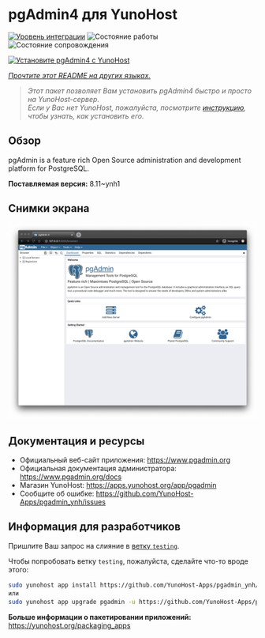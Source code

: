 <!--
Важно: этот README был автоматически сгенерирован <https://github.com/YunoHost/apps/tree/master/tools/readme_generator>
Он НЕ ДОЛЖЕН редактироваться вручную.
-->

# pgAdmin4 для YunoHost

[![Уровень интеграции](https://dash.yunohost.org/integration/pgadmin.svg)](https://ci-apps.yunohost.org/ci/apps/pgadmin/) ![Состояние работы](https://ci-apps.yunohost.org/ci/badges/pgadmin.status.svg) ![Состояние сопровождения](https://ci-apps.yunohost.org/ci/badges/pgadmin.maintain.svg)

[![Установите pgAdmin4 с YunoHost](https://install-app.yunohost.org/install-with-yunohost.svg)](https://install-app.yunohost.org/?app=pgadmin)

*[Прочтите этот README на других языках.](./ALL_README.md)*

> *Этот пакет позволяет Вам установить pgAdmin4 быстро и просто на YunoHost-сервер.*  
> *Если у Вас нет YunoHost, пожалуйста, посмотрите [инструкцию](https://yunohost.org/install), чтобы узнать, как установить его.*

## Обзор

pgAdmin is a feature rich Open Source administration and development platform for PostgreSQL.


**Поставляемая версия:** 8.11~ynh1

## Снимки экрана

![Снимок экрана pgAdmin4](./doc/screenshots/pgadmin4-welcome-light.png)

## Документация и ресурсы

- Официальный веб-сайт приложения: <https://www.pgadmin.org>
- Официальная документация администратора: <https://www.pgadmin.org/docs>
- Магазин YunoHost: <https://apps.yunohost.org/app/pgadmin>
- Сообщите об ошибке: <https://github.com/YunoHost-Apps/pgadmin_ynh/issues>

## Информация для разработчиков

Пришлите Ваш запрос на слияние в [ветку `testing`](https://github.com/YunoHost-Apps/pgadmin_ynh/tree/testing).

Чтобы попробовать ветку `testing`, пожалуйста, сделайте что-то вроде этого:

```bash
sudo yunohost app install https://github.com/YunoHost-Apps/pgadmin_ynh/tree/testing --debug
или
sudo yunohost app upgrade pgadmin -u https://github.com/YunoHost-Apps/pgadmin_ynh/tree/testing --debug
```

**Больше информации о пакетировании приложений:** <https://yunohost.org/packaging_apps>
